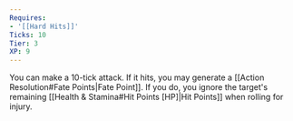 ```yaml
---
Requires:
- '[[Hard Hits]]'
Ticks: 10
Tier: 3
XP: 9
---
```

You can make a 10-tick attack. If it hits, you may generate a [[Action Resolution#Fate Points|Fate Point]]. If you do, you ignore the target's remaining [[Health & Stamina#Hit Points [HP]|Hit Points]] when rolling for injury.